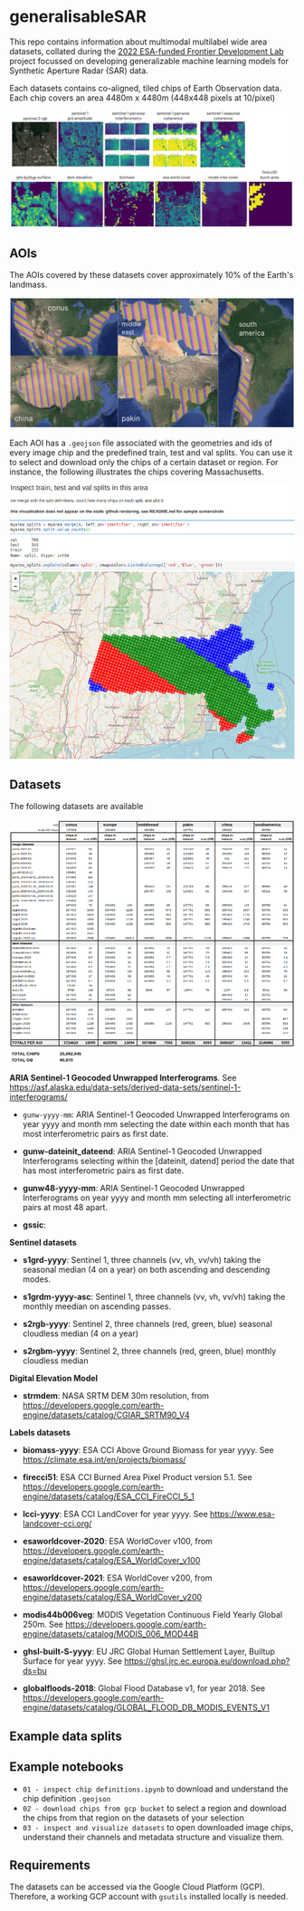 # generalisableSAR

This repo contains information about multimodal multilabel wide area datasets, collated during the [2022 ESA-funded Frontier Development Lab](https://fdleurope.org/fdl-europe-2023) project focussed on developing generalizable machine learning models for Synthetic Aperture Radar (SAR) data. 

Each datasets contains co-aligned, tiled chips of Earth Observation data. Each chip covers an area 4480m x 4480m (448x448 pixels at 10/pixel)

![samples](imgs/samples.png)

## AOIs

The AOIs covered by these datasets cover approximately 10% of the Earth's landmass. 

![samples](imgs/aois.png)

Each AOI has a `.geojson` file associated with the geometries and ids of every image chip and the predefined train, test and val splits. You can use it to select and download only the chips of a certain dataset or region. For instance, the following illustrates the chips covering Massachusetts.

![AOIs](imgs/regionchips.png)

## Datasets

The following datasets are available

![datasets](imgs/datasets.png)

**ARIA Sentinel-1 Geocoded Unwrapped Interferograms**. See https://asf.alaska.edu/data-sets/derived-data-sets/sentinel-1-interferograms/

- `gunw-yyyy-mm`: ARIA Sentinel-1 Geocoded Unwrapped Interferograms on year yyyy and month mm selecting the date within each month that has most interferometric pairs as first date.

- **gunw-dateinit_dateend**: ARIA Sentinel-1 Geocoded Unwrapped Interferograms selecting within the [dateinit, datend] period the date that has most interferometric pairs as first date.

- **gunw48-yyyy-mm**: ARIA Sentinel-1 Geocoded Unwrapped Interferograms on year yyyy and month mm selecting all interferometric pairs at most 48 apart.

- **gssic**:


**Sentinel datasets**

- **s1grd-yyyy**: Sentinel 1, three channels (vv, vh, vv/vh) taking the seasonal median (4 on a year) on both ascending and descending modes.

- **s1grdm-yyyy-asc**: Sentinel 1, three channels (vv, vh, vv/vh) taking the monthly meedian on ascending passes.

- **s2rgb-yyyy**: Sentinel 2, three channels (red, green, blue) seasonal cloudless median (4 on a year)

- **s2rgbm-yyyy**: Sentinel 2, three channels (red, green, blue) monthly cloudless median

**Digital Elevation Model**

- **strmdem**: NASA SRTM DEM 30m resolution, from https://developers.google.com/earth-engine/datasets/catalog/CGIAR_SRTM90_V4

**Labels datasets**
- **biomass-yyyy**: ESA CCI Above Ground Biomass for year yyyy. See https://climate.esa.int/en/projects/biomass/

- **firecci51**: ESA CCI Burned Area Pixel Product version 5.1. See https://developers.google.com/earth-engine/datasets/catalog/ESA_CCI_FireCCI_5_1

- **lcci-yyyy**: ESA CCI LandCover for year yyyy. See https://www.esa-landcover-cci.org/

- **esaworldcover-2020**: ESA WorldCover v100, from https://developers.google.com/earth-engine/datasets/catalog/ESA_WorldCover_v100

- **esaworldcover-2021**: ESA WorldCover v200, from https://developers.google.com/earth-engine/datasets/catalog/ESA_WorldCover_v200

- **modis44b006veg**: MODIS Vegetation Continuous Field Yearly Global 250m. See https://developers.google.com/earth-engine/datasets/catalog/MODIS_006_MOD44B

- **ghsl-built-S-yyyy**: EU JRC Global Human Settlement Layer, Builtup Surface for year yyyy. See https://ghsl.jrc.ec.europa.eu/download.php?ds=bu

- **globalfloods-2018**: Global Flood Database v1, for year 2018. See https://developers.google.com/earth-engine/datasets/catalog/GLOBAL_FLOOD_DB_MODIS_EVENTS_V1



## Example data splits

## Example notebooks

- `01 - inspect chip definitions.ipynb` to download and understand the chip definition `.geojson`
- `02 - download chips from gcp bucket` to select a region and download the chips from that region on the datasets of your selection
- `03 - inspect and visualize datasets` to open downloaded image chips, understand their channels and metadata structure and visualize them.

## Requirements

The datasets can be accessed via the Google Cloud Platform (GCP). Therefore, a working GCP account with `gsutils` installed locally is needed.
